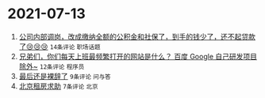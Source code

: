 # 2021-07-13

1. [公司内部调岗，改成缴纳全额的公积金和社保了，到手的钱少了，还不起贷款了😢😢😢](https://www.v2ex.com/t/789168) `14条评论` `职场话题`
1. [兄弟们，你们每天上班最频繁打开的网站是什么？ 百度 Google 自己研发项目 除外~](https://www.v2ex.com/t/789171) `12条评论` `程序员`
1. [最后还是裸辞了](https://www.v2ex.com/t/789163) `9条评论` `问与答`
1. [北京租房求助](https://www.v2ex.com/t/789161) `7条评论` `北京`
